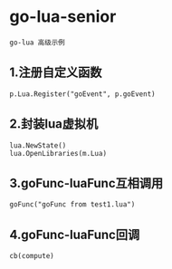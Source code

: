 # go-lua-senior
    go-lua 高级示例

## 1.注册自定义函数
    p.Lua.Register("goEvent", p.goEvent)
## 2.封装lua虚拟机
    lua.NewState()
    lua.OpenLibraries(m.Lua)
## 3.goFunc-luaFunc互相调用
    goFunc("goFunc from test1.lua")
## 4.goFunc-luaFunc回调
    cb(compute)